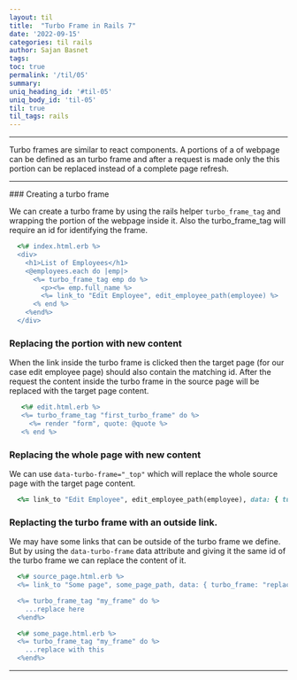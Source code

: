 ```yaml
---
layout: til
title:  "Turbo Frame in Rails 7"
date: '2022-09-15'
categories: til rails
author: Sajan Basnet
tags:
toc: true
permalink: '/til/05'
summary: 
uniq_heading_id: '#til-05'
uniq_body_id: 'til-05'
til: true
til_tags: rails
---
```


<div class="">
<hr>
Turbo frames are similar to react components. A portions of a of webpage can be defined as an turbo frame and after a request is made only the this portion can be replaced instead of a complete page refresh.
</div>

<div class="">
<hr>
### Creating a turbo frame

   We can create a turbo frame by using the rails helper `turbo_frame_tag` and wrapping the portion of the webpage inside it. Also the turbo_frame_tag will require an id for identifying the frame.

   ```ruby
     <%# index.html.erb %>
     <div>
       <h1>List of Employees</h1>
       <@employees.each do |emp|>
         <%= turbo_frame_tag emp do %>
           <p><%= emp.full_name %>
           <%= link_to "Edit Employee", edit_employee_path(employee) %>
         <% end %>
       <%end%>
     </div>
   ```

### Replacing the portion with new content

   When the link inside the turbo frame is clicked then the target page (for our case edit employee page) should also contain the matching id. After the request the content inside the turbo frame in the source page will be replaced with the target page content.

   ```ruby
      <%# edit.html.erb %>
      <%= turbo_frame_tag "first_turbo_frame" do %>
        <%= render "form", quote: @quote %>
      <% end %>
   ```

### Replacing the whole page with new content

   We can use `data-turbo-frame="_top"` which will replace the whole source page with the target page content.

   ```ruby
     <%= link_to "Edit Employee", edit_employee_path(employee), data: { turbo_frame: "_top" }%>
   ```

### Replacting the turbo frame with an outside link.
   
   We may have some links that can be outside of the turbo frame we define. But by using the `data-turbo-frame` data attribute and giving it the same id of the turbo frame we can replace the content of it.

   ```ruby
     <%# source_page.html.erb %>
     <%= link_to "Some page", some_page_path, data: { turbo_frame: "replace-here" } %>

     <%= turbo_frame_tag "my_frame" do %>
       ...replace here
     <%end%>
   ```

   ```ruby
     <%# some_page.html.erb %>
     <%= turbo_frame_tag "my_frame" do %>
       ...replace with this
     <%end%>
   ```
<hr>
</div>
